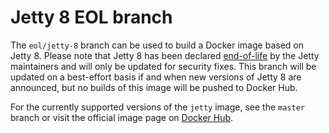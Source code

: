 # Jetty 8 EOL branch

The `eol/jetty-8` branch can be used to build a Docker image based on Jetty 8. Please note that Jetty 8 has been declared [end-of-life](https://webtide.com/jetty-7-and-jetty-8-end-of-life/) by the Jetty maintainers and will only be updated for security fixes. This branch will be updated on a best-effort basis if and when new versions of Jetty 8 are announced, but no builds of this image will be pushed to Docker Hub.

For the currently supported versions of the `jetty` image, see the `master` branch or visit the official image page on [Docker Hub](https://registry.hub.docker.com/_/jetty/).
